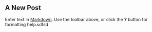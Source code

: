 ## A New Post

Enter text in [Markdown](http://daringfireball.net/projects/markdown/). Use the toolbar above, or click the **?** button for formatting help.sdfsd
